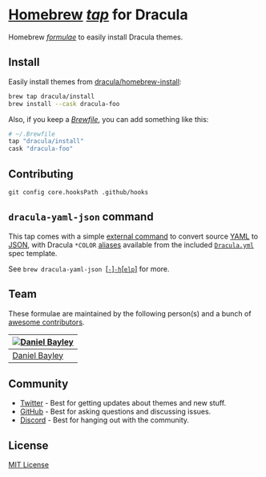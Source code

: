 # [Homebrew](https://brew.sh) _[tap](https://docs.brew.sh/Taps)_ for Dracula

Homebrew _[formulae](https://docs.brew.sh/Cask-Cookbook)_ to easily install Dracula themes.

## Install

Easily install themes from [dracula/homebrew-install](./Casks):

``` sh
brew tap dracula/install
brew install --cask dracula-foo
```

Also, if you keep a [_Brewfile_](https://github.com/Homebrew/homebrew-bundle#usage), you can add something like this:

``` rb
# ~/.Brewfile
tap "dracula/install"
cask "dracula-foo"
```

## Contributing

`git config core.hooksPath .github/hooks`

## `dracula-yaml-json` command

This tap comes with a simple [external command](https://docs.brew.sh/External-Commands) to convert source
[YAML](https://yaml.org) to [JSON](https://json.org), with Dracula `*COLOR` [aliases](https://educative.io/blog/advanced-yaml-syntax-cheatsheet#anchors) available from the
included [`Dracula.yml`](https://github.com/dracula/template/blob/6f20086e12c202435d68f73f81e1df8af58bab67/Dracula.yml) spec template.

See `brew dracula-yaml-json `[[`-`]`-h`[`elp`]](https://github.com/dracula/homebrew-install/blob/main/cmd/dracula-yaml-json.rb#L19-L32) for more.

## Team

These formulae are maintained by the following person(s) and a bunch of [awesome contributors](https://github.com/dracula/snippetslab/graphs/contributors).

| [![Daniel Bayley](https://github.com/danielbayley.png?size=100)](https://github.com/danielbayley) |
|:--------------------------------------------------------------------------------------------------|
| [Daniel Bayley](https://github.com/danielbayley)                                                  |

## Community

- [Twitter](https://twitter.com/draculatheme) - Best for getting updates about themes and new stuff.
- [GitHub](https://github.com/dracula/dracula-theme/discussions) - Best for asking questions and discussing issues.
- [Discord](https://draculatheme.com/discord-invite) - Best for hanging out with the community.

## License

[MIT License](./LICENSE)
